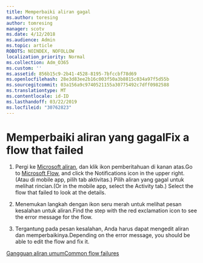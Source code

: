 ```yaml
---
title: Memperbaiki aliran gagal
ms.author: toresing
author: tomresing
manager: scotv
ms.date: 4/12/2018
ms.audience: Admin
ms.topic: article
ROBOTS: NOINDEX, NOFOLLOW
localization_priority: Normal
ms.collection: Adm_O365
ms.custom: ''
ms.assetid: 856b15c9-2b41-4528-8195-7bfccbf78d69
ms.openlocfilehash: 28e3d83ee2b16c003f50a3b8815c034a97f5d55b
ms.sourcegitcommit: 03a156a9c9740521155a30775492c7dff0982588
ms.translationtype: MT
ms.contentlocale: id-ID
ms.lasthandoff: 03/22/2019
ms.locfileid: "30762823"
---
```

# <a name="fix-a-flow-that-failed"></a><span data-ttu-id="e194d-102">Memperbaiki aliran yang gagal</span><span class="sxs-lookup"><span data-stu-id="e194d-102">Fix a flow that failed</span></span>

1. <span data-ttu-id="e194d-103">Pergi ke [Microsoft aliran](https://flow.microsoft.com/), dan klik ikon pemberitahuan di kanan atas.</span><span class="sxs-lookup"><span data-stu-id="e194d-103">Go to [Microsoft Flow](https://flow.microsoft.com/), and click the Notifications icon in the upper right.</span></span> <span data-ttu-id="e194d-104">(Atau di mobile app, pilih tab aktivitas.) Pilih aliran yang gagal untuk melihat rincian.</span><span class="sxs-lookup"><span data-stu-id="e194d-104">(Or in the mobile app, select the Activity tab.) Select the flow that failed to look at the details.</span></span>
    
2. <span data-ttu-id="e194d-105">Menemukan langkah dengan ikon seru merah untuk melihat pesan kesalahan untuk aliran.</span><span class="sxs-lookup"><span data-stu-id="e194d-105">Find the step with the red exclamation icon to see the error message for the flow.</span></span>
    
3. <span data-ttu-id="e194d-106">Tergantung pada pesan kesalahan, Anda harus dapat mengedit aliran dan memperbaikinya.</span><span class="sxs-lookup"><span data-stu-id="e194d-106">Depending on the error message, you should be able to edit the flow and fix it.</span></span> 
    
[<span data-ttu-id="e194d-107">Gangguan aliran umum</span><span class="sxs-lookup"><span data-stu-id="e194d-107">Common flow failures</span></span>](https://go.microsoft.com/fwlink/?linkid=872110)
  

